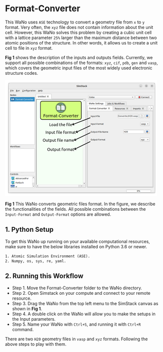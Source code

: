 # Format-Converter

This WaNo uses `ASE` technology to convert a geometry file from `x` to `y` format. Very often, the `xyz` file does not contain information about the unit cell. However, this WaNo solves this problem by creating a cubic unit cell with a lattice parameter `25%` larger than the maximum distance between two atomic positions of the structure. In other words, it allows us to create a unit cell to file in `xyz` format.

**Fig 1** shows the description of the inputs and outputs fields. Currently, we support all possible combinations of the formats: `xyz`, `cif`, `pdb`, `gen` and `vasp`, which covers the geometric input files of the most widely used electronic structure codes.

![Semantic description of image](Wano-Format_Converter.png)

**Fig 1** This WaNo converts geometric files format. In the figure, we describe the functionalities of the fields. All possible combinations between the `Input-Format` and `Output-Format` options are allowed.

## 1. Python Setup
To get this WaNo up running on your available computational resources, make sure to have the below libraries installed on Python 3.6 or newer.

```
1. Atomic Simulation Environment (ASE).
2. Numpy, os, sys, re, yaml. 
```

## 2. Running this Workflow

- Step 1. Move the Format-Converter folder to the WaNo directory. 
- Step 2. Open Simstack on your compute and connect to your remote resource.
- Step 3. Drag the WaNo from the top left menu to the SimStack canvas as shown in **Fig 1**.
- Step 4. A double click on the WaNo will allow you to make the setups in the Input parameters.
- Step 5. Name your WaNo with `Ctrl+S`, and running it with `Ctrl+R` command.

There are two `H20` geometry files in `vasp` and `xyz` formats. Following the above steps to play with them. 
